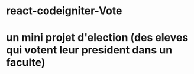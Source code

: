 # react-codeigniter-Vote
# un mini projet d'election (des eleves qui votent leur president dans un faculte)